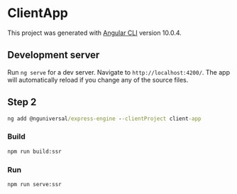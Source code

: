 # ClientApp

This project was generated with [Angular CLI](https://github.com/angular/angular-cli) version 10.0.4.

## Development server

Run `ng serve` for a dev server. Navigate to `http://localhost:4200/`. The app will automatically reload if you change any of the source files.

## Step 2

```cmd
ng add @nguniversal/express-engine --clientProject client-app
```

### Build

```cmd
npm run build:ssr
```

### Run

```cmd
npm run serve:ssr
```
